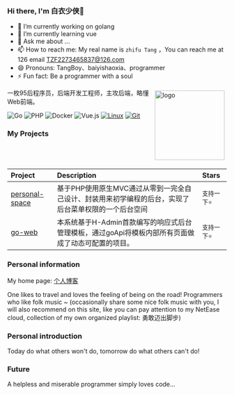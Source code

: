 ### Hi there, I'm 白衣少侠👋

<!--
**baiyishaoxia/baiyishaoxia** is a ✨ _special_ ✨ repository because its `README.md` (this file) appears on your GitHub profile.

Here are some ideas to get you started:

- 🔭 I’m currently working on ...
- 🌱 I’m currently learning ...
- 👯 I’m looking to collaborate on ...
- 🤔 I’m looking for help with ...
- 💬 Ask me about ...
- 📫 How to reach me: ...
- 😄 Pronouns: ...
- ⚡ Fun fact: ...
-->


- 🔭 I’m currently working on golang
- 🌱 I’m currently learning vue
- 💬 Ask me about ...
- 📫 How to reach me: My real name is `zhifu Tang` ，You can reach me at 126 email TZF2273465837@126.com
- 😄 Pronouns: TangBoy、baiyishaoxia、programmer
- ⚡ Fun fact: Be a programmer with a soul

<img src="https://github-readme-stats.vercel.app/api?username=baiyishaoxia&show_icons=true" alt="logo" height="160" align="right" style="margin: 5px; margin-bottom: 20px;" >

一枚95后程序员，后端开发工程师，主攻后端，略懂Web前端。<br/>

![Go](https://img.shields.io/badge/-Go-007396?style=flat-square&logo=go&logoColor=ffffff)
![PHP](https://img.shields.io/badge/PHP-512BD4?style=flat-square&logo=php&logoColor=ffffff)
![Docker](https://img.shields.io/badge/Docker-2496ED?style=flat-square&logo=docker&logoColor=ffffff)
![Vue.js](https://img.shields.io/badge/-Vue.js-4FC08D?style=flat-square&logo=Vue.js&logoColor=ffffff)
[![Linux](https://img.shields.io/badge/-Linux-333333?style=flat-square&logo=linux&logoColor=white)](https://www.linuxfoundation.org/)
[![Git](https://img.shields.io/badge/-Git-f05032?style=flat-square&logo=git&logoColor=white)](https://git-scm.com/)

### My Projects
|Project|Description|Stars|
|:--|:--|:--|
|[personal-space](https://github.com/baiyishaoxia/personal-space)|基于PHP使用原生MVC通过从零到一完全自己设计、封装用来初学编程的后台，实现了后台菜单权限的一个后台空间|`支持一下⭐`|
|[go-web](https://github.com/baiyishaoxia/goWeb)|本系统基于H-Admin首款编写的响应式后台管理模板，通过goApi将模板内部所有页面做成了动态可配置的项目。|`支持一下⭐`|


### Personal information
My home page: [个人博客](https://afu.itcode2018.cn)

One likes to travel and loves the feeling of being on the road! Programmers who like folk music ~ (occasionally share some nice folk music with you, I will also recommend on this site, like you can pay attention to my NetEase cloud, collection of my own organized playlist: 勇敢迈出脚步)

### Personal introduction
Today do what others won't do, tomorrow do what others can't do!

### Future
A helpless and miserable programmer simply loves code...
